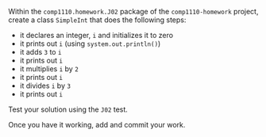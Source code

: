 Within the `comp1110.homework.J02` package of the `comp1110-homework`
project, create a class `SimpleInt` that does the following steps:
* it declares an integer, `i` and initializes it to zero
* it  prints out `i` (using `system.out.println()`)
* it adds `3` to `i`
* it prints out `i`
* it multiplies `i` by `2`
* it prints out `i`
* it divides `i` by `3`
* it prints out `i`

Test your solution using the `J02` test.

Once you have it working, add and commit your work.

